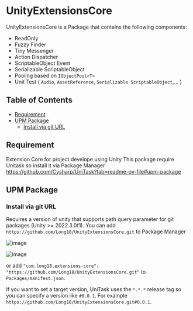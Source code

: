 UnityExtensionsCore
===

UnityExtensionsCore is a Package that contains the following components:

* ReadOnly
* Fuzzy Finder
* Tiny Messenger
* Action Dispatcher
* ScriptableObject Event
* Serializable ScriptableObject
* Pooling based on `IObjectPool<T>` 
* Unit Test ( `Audio`, `AssetReference`, `Serializable ScriptableObject`,... )

## Table of Contents

- [Requirement](#requirement)
- [UPM Package](#upm-package)
  - [Install via git URL](#install-via-git-url)

Requirement
---

Extension Core for project develope using Unity
This package require Unitask so install it via Package Manager
https://github.com/Cysharp/UniTask?tab=readme-ov-file#upm-package 

UPM Package
---
### Install via git URL

Requires a version of unity that supports path query parameter for git packages (Unity >= 2022.3.0f1). You can add `https://github.com/Long18/UnityExtensionsCore.git` to Package Manager

![image](https://github.com/Long18/UnityExtensionsCore/assets/28853225/f961f679-0b6c-464b-8c00-6f1827842326)

![image](https://github.com/Long18/UnityExtensionsCore/assets/28853225/5a11d3e3-7abc-466c-9089-11d23116418e)

or add `"com.long18.extensions-core": "https://github.com/Long18/UnityExtensionsCore.git"` to `Packages/manifest.json`.

If you want to set a target version, UniTask uses the `*.*.*` release tag so you can specify a version like `#0.0.1`. For example `https://github.com/Long18/UnityExtensionsCore.git#0.0.1`.
